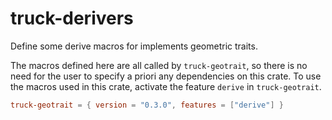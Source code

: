 # truck-derivers

Define some derive macros for implements geometric traits.

The macros defined here are all called by `truck-geotrait`, so there is no need for the user to specify a priori any dependencies on this crate.
To use the macros used in this crate, activate the feature `derive` in `truck-geotrait`.

```toml
truck-geotrait = { version = "0.3.0", features = ["derive"] }
```
